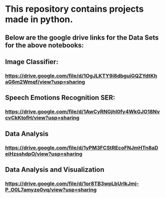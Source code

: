 # This repository contains projects made in python. 
## Below are the google drive links for the Data Sets for the above notebooks:

## Image Classifier:
###      https://drive.google.com/file/d/1OgJLKTY9i8dbguiGQZYdtKhaG6m2Wmqf/view?usp=sharing

## Speech Emotions Recognition SER:
###      https://drive.google.com/file/d/1AwCyRNGjhI0fy4WkGJO18NvcvCkKtofH/view?usp=sharing

## Data Analysis
###      https://drive.google.com/file/d/1yPM3FCStREcoFNJmHTn8aDeiHzsshdpO/view?usp=sharing

## Data Analysis and Visualization
###      https://drive.google.com/file/d/1or8TB3wpLbUrlkJmj-P_O0L7amyzo0vq/view?usp=sharing
